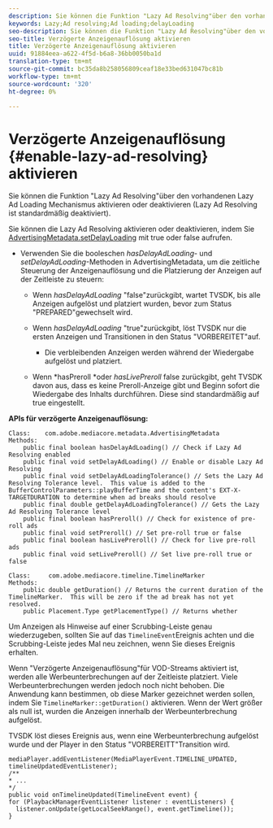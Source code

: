 ```yaml
---
description: Sie können die Funktion "Lazy Ad Resolving"über den vorhandenen Lazy Ad Loading Mechanismus aktivieren oder deaktivieren (Lazy Ad Resolving ist standardmäßig deaktiviert).
keywords: Lazy;Ad resolving;Ad loading;delayLoading
seo-description: Sie können die Funktion "Lazy Ad Resolving"über den vorhandenen Lazy Ad Loading Mechanismus aktivieren oder deaktivieren (Lazy Ad Resolving ist standardmäßig deaktiviert).
seo-title: Verzögerte Anzeigenauflösung aktivieren
title: Verzögerte Anzeigenauflösung aktivieren
uuid: 91884eea-a622-4f5d-b6a8-36bb0050ba1d
translation-type: tm+mt
source-git-commit: bc35da8b258056809ceaf18e33bed631047bc81b
workflow-type: tm+mt
source-wordcount: '320'
ht-degree: 0%

---
```



# Verzögerte Anzeigenauflösung {#enable-lazy-ad-resolving} aktivieren

Sie können die Funktion &quot;Lazy Ad Resolving&quot;über den vorhandenen Lazy Ad Loading Mechanismus aktivieren oder deaktivieren (Lazy Ad Resolving ist standardmäßig deaktiviert).

Sie können die Lazy Ad Resolving aktivieren oder deaktivieren, indem Sie [AdvertisingMetadata.setDelayLoading](https://help.adobe.com/en_US/primetime/api/psdk/javadoc_2.4/com/adobe/mediacore/metadata/AdvertisingMetadata.html#setDelayAdLoading-boolean-) mit true oder false aufrufen.

* Verwenden Sie die booleschen *hasDelayAdLoading*- und *setDelayAdLoading*-Methoden in AdvertisingMetadata, um die zeitliche Steuerung der Anzeigenauflösung und die Platzierung der Anzeigen auf der Zeitleiste zu steuern:

   * Wenn *hasDelayAdLoading* &quot;false&quot;zurückgibt, wartet TVSDK, bis alle Anzeigen aufgelöst und platziert wurden, bevor zum Status &quot;PREPARED&quot;gewechselt wird.
   * Wenn *hasDelayAdLoading* &quot;true&quot;zurückgibt, löst TVSDK nur die ersten Anzeigen und Transitionen in den Status &quot;VORBEREITET&quot;auf.

      * Die verbleibenden Anzeigen werden während der Wiedergabe aufgelöst und platziert.
   * Wenn *hasPreroll *oder *hasLivePreroll* false zurückgibt, geht TVSDK davon aus, dass es keine Preroll-Anzeige gibt und Beginn sofort die Wiedergabe des Inhalts durchführen. Diese sind standardmäßig auf true eingestellt.


**APIs für verzögerte Anzeigenauflösung:**

```
Class:    com.adobe.mediacore.metadata.AdvertisingMetadata 
Methods: 
    public final boolean hasDelayAdLoading() // Check if Lazy Ad Resolving enabled 
    public final void setDelayAdLoading() // Enable or disable Lazy Ad Resolving 
    public final void setDelayAdLoadingTolerance() // Sets the Lazy Ad Resolving Tolerance level.  This value is added to the BufferControlParameters::playBufferTime and the content's EXT-X-TARGETDURATION to determine when ad breaks should resolve 
    public final double getDelayAdLoadingTolerance() // Gets the Lazy Ad Resolving Tolerance level 
    public final boolean hasPreroll() // Check for existence of pre-roll ads 
    public final void setPreroll() // Set pre-roll true or false 
    public final boolean hasLivePreroll() // Check for live pre-roll ads 
    public final void setLivePreroll() // Set live pre-roll true or false

Class:     com.adobe.mediacore.timeline.TimelineMarker 
Methods: 
    public double getDuration() // Returns the current duration of the TimelineMarker.  This will be zero if the ad break has not yet resolved. 
    public Placement.Type getPlacementType() // Returns whether
```

Um Anzeigen als Hinweise auf einer Scrubbing-Leiste genau wiederzugeben, sollten Sie auf das `TimelineEvent`Ereignis achten und die Scrubbing-Leiste jedes Mal neu zeichnen, wenn Sie dieses Ereignis erhalten.

Wenn &quot;Verzögerte Anzeigenauflösung&quot;für VOD-Streams aktiviert ist, werden alle Werbeunterbrechungen auf der Zeitleiste platziert. Viele Werbeunterbrechungen werden jedoch noch nicht behoben. Die Anwendung kann bestimmen, ob diese Marker gezeichnet werden sollen, indem Sie `TimelineMarker::getDuration()` aktivieren. Wenn der Wert größer als null ist, wurden die Anzeigen innerhalb der Werbeunterbrechung aufgelöst.

TVSDK löst dieses Ereignis aus, wenn eine Werbeunterbrechung aufgelöst wurde und der Player in den Status &quot;VORBEREITT&quot;Transition wird.

```
mediaPlayer.addEventListener(MediaPlayerEvent.TIMELINE_UPDATED, timelineUpdatedEventListener); 
/** 
* ... 
*/ 
public void onTimelineUpdated(TimelineEvent event) { 
for (PlaybackManagerEventListener listener : eventListeners) { 
  listener.onUpdate(getLocalSeekRange(), event.getTimeline()); 
}
```
